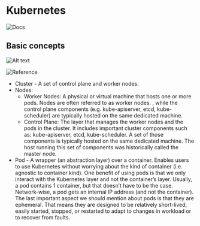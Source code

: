 # Kubernetes
![Docs]([https://www.hunters.security/en/blog/kubernetes-security-guide](https://kubernetes.io/docs/concepts/overview/))

## Basic concepts
![Alt text](https://lh7-us.googleusercontent.com/docsz/AD_4nXfynlt7t0NifjCHKO7769qp4u9mdXRRaQ15lbwy7fOVkbga9-LHizfkhwKO069_e1a9KmB_FQMo5SKk5Hprs76SkHF3mCIcEQbPf4oVqbVVMYfpWUtJ4udP8LZ8Cjwdl1MsvxDkzGh5mCtpGGb1D3yNWIw?key=2w5PVqIs1gWd_EUlSJM-EQ)

![Reference](https://www.hunters.security/en/blog/kubernetes-security-guide)
- Cluster - A set of control plane and worker nodes.
- Nodes:
    - Worker Nodes: A physical or virtual machine that hosts one or more pods. Nodes are often referred to as worker nodes. , while the control plane components (e.g. kube-apiserver, etcd, kube-scheduler) are typically hosted on the same dedicated machine.
    - Control Plane: The layer that manages the worker nodes and the pods in the cluster. It includes important cluster components such as: kube-apiserver, etcd, kube-scheduler. A set of those components is typically hosted on the same dedicated machine.  The host running this set of components was historically called the master node. 
- Pod - A wrapper (an abstraction layer) over a container. Enables users to use Kubernetes without worrying about the kind of container (i.e. agnostic to container kind).
One benefit of using pods is that we only interact with the Kubernetes layer and not the container’s layer.
Usually, a pod contains 1 container, but that doesn’t have to be the case. Network-wise, a pod gets an internal IP address (and not the container).
The last important aspect we should mention about pods is that they are ephemeral. That means they are designed to be relatively short-lived, easily started, stopped, or restarted to adapt to changes in workload or to recover from faults.
